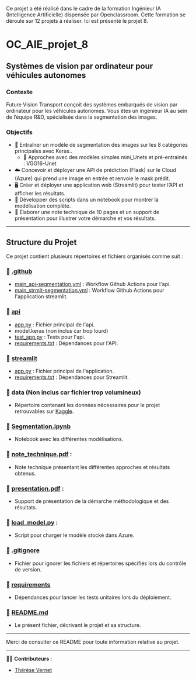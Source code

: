 Ce projet a été réalisé dans le cadre de la formation Ingénieur IA (Intelligence Artificielle)  dispensée par Openclassroom. Cette formation se déroule sur 12 projets à réaliser. Ici est présenté le projet 8.
# OC_AIE_projet_8

## Systèmes de vision par ordinateur pour véhicules autonomes

### Contexte
Future Vision Transport conçoit des systèmes embarqués de vision par ordinateur pour les véhicules autonomes. Vous êtes un ingénieur IA au sein de l’équipe R&D, spécialisée dans la segmentation des images.

### Objectifs
- 🎯 Entraîner un modèle de segmentation des images sur les 8 catégories principales avec Keras..
    - 🔹 Approches avec des modèles simples mini_Unets et pré-entrainés : VGG16-Unet
- ☁️ Concevoir et déployer une API de prédiction (Flask) sur le Cloud (Azure) qui prend une image en entrée et renvoie le mask prédit.
- 🖥️ Créer et déployer une application web (Streamlit) pour tester l’API et afficher les résultats.
- 📝 Développer des scripts dans un notebook pour montrer la modélisation complète.
- 📝 Élaborer une note technique de 10 pages et un support de présentation pour illustrer votre démarche et vos résultats.

---

## Structure du Projet

Ce projet contient plusieurs répertoires et fichiers organisés comme suit :

### 📁 [.github](.github)
- [main_api-segmentation.yml](.github/workflows/main_api-segmentation.yml) : Workflow Github Actions pour l'api.
- [main_strmlt-segmentation.yml](.github/workflows/main_strmlt-segmentation.yml) : Workflow Github Actions pour l'application streamlit.

### 📁 [api](api)

- [app.py](api/app.py) : Fichier principal de l'api.
- model.keras (non inclus car trop lourd)
- [test_app.py](api/test_app.py) : Tests pour l'api.
- [requirements.txt](api/requirements.txt) : Dépendances pour l'API.

### 📁 [streamlit](streamlit)

- [app.py](streamlit/app.py) : Fichier principal de l'application.
- [requirements.txt](streamlit/requirements.txt) : Dépendances pour Streamlit.

### 📁 data (Non inclus car fichier trop volumineux)

- Répertoire contenant les données nécessaires pour le projet retrouvables sur [Kaggle](https://www.cityscapes-dataset.com/dataset-overview/).

### 📄 [Segmentation.ipynb](Segmentation.ipynb) 
- Notebook avec les différentes modélisations.


### 📄 [note_technique.pdf](note_technique.pdf) : 

- Note technique présentant les différentes approches et résultats obtenus.

### 📄 [presentation.pdf](presentation.pdf) : 

- Support de présentation de la démarche méthodologique et des résultats.

### 📄 [load_model.py](load_model.py) : 

- Script pour charger le modèle stocké dans Azure.

### 📄 [.gitignore](.gitignore)

- Fichier pour ignorer les fichiers et répertoires spécifiés lors du contrôle de version.

### 📄 [requirements](requirements)

- Dépendances pour lancer les tests unitaires lors du déploiement.

### 📄 [README.md](README.md)

- Le présent fichier, décrivant le projet et sa structure.

---

Merci de consulter ce README pour toute information relative au projet.

---

👩‍💻 **Contributeurs :**
- [Thérèse Vernet](https://www.linkedin.com/in/therese-vernet/)




